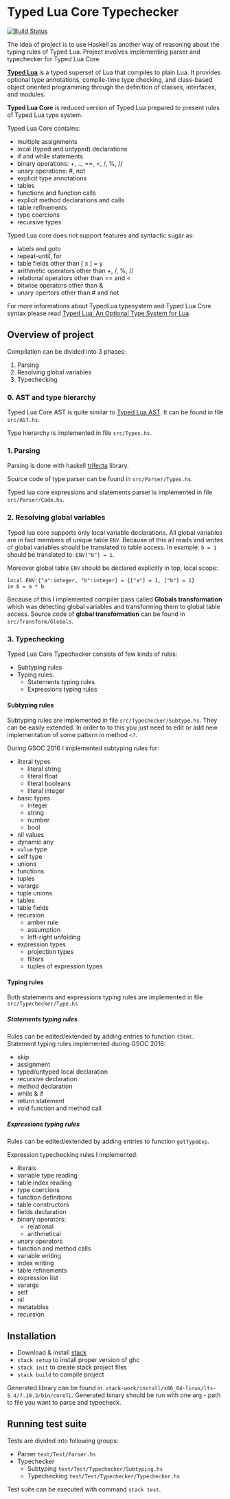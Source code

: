 # Typed Lua Core Typechecker
[![Build Status](https://travis-ci.org/tomkee/typed-lua-core.svg?branch=master)](https://travis-ci.org/tomkee/typed-lua-core)

The idea of project is to use Haskell as another way of reasoning about the typing rules of Typed Lua. Project involves implementing parser and typechecker for Typed Lua Core.

**[Typed Lua](https://github.com/andremm/typedlua)** is a typed superset of Lua that compiles to plain Lua. It provides optional type annotations, compile-time type checking, and class-based object oriented programming through the definition of classes, interfaces, and modules.

**Typed Lua Core** is reduced version of Typed Lua prepared to present rules of Typed Lua type system. 

Typed Lua Core contains:
* multiple assignments
* local (typed and untyped) declarations
* if and while statements
* binary operations: +, .., ==, <, /, %, // 
* unary operations: #, not
* explicit type annotations
* tables
* functions and function calls
* explicit method declarations and calls
* table refinements
* type coercions
* recursive types

Typed Lua core does not support features and syntactic sugar as:
* labels and goto
* repeat-until, for
* table fields other than [ x ] = y
* arithmetic operators other than +, /, %, //
* relational operators other than == and <
* bitwise operators other than &
* unary opertors other than # and not

For more informations about TypedLua typesystem and Typed Lua Core syntax please read [Typed Lua: An Optional Type System for Lua](https://github.com/andremm/typedlua/blob/master/doc/thesis/thesis_andre_certified.pdf).


## Overview of project
Compilation can be divided into 3 phases:
1. Parsing
2. Resolving global variables
3. Typechecking

### 0. AST and type hierarchy
Typed Lua Core AST is quite similar to [Typed Lua AST](https://github.com/andremm/typedlua/blob/master/typedlua/tlast.lua). It can be found in file `src/AST.hs`.

Type hierarchy is implemented in file `src/Types.hs`.


### 1. Parsing
Parsing is done with haskell [trifecta](https://hackage.haskell.org/package/trifecta) library.

Source code of type parser can be found in `src/Parser/Types.hs`. 

Typed lua core expressions and statements parser is implemented in file `src/Parser/Code.hs`.

### 2. Resolving global variables
Typed lua core supports only local variable declarations. All global variables are in fact members of unique table `ENV`. Because of this all reads and writes of global variables should be translated to table access.
In example:
`b = 1`
should be translated to:
`ENV["b"] = 1`.

Moreover global table `ENV` should be declared explicitly in top, local scope:
```
local ENV:{"a":integer, "b":integer} = {["a"] = 1, ["b"] = 1}
in b = a * b
```

Because of this I implemented compiler pass called **Globals transformation** which was detecting global variables and transforming them to global table access.
Source code of **global transformation** can be found in `src/Transform/Globals`.

### 3. Typechecking
Typed Lua Core Typechecker consists of few kinds of rules:
* Subtyping rules
* Typing rules:
    * Statements typing rules
    * Expressions typing rules

#### Subtyping rules
Subtyping rules are implemented in file `src/Typechecker/Subtype.hs`.
They can be easily extended. In order to to this you just need to edit or add new implementation of some pattern in method `<?`.

During GSOC 2016 I implemented subtyping rules for:
* literal types
    * literal string
    * literal float
    * literal booleans
    * literal integer
* basic types
    * integer
    * string
    * number
    * bool
* nil values
* dynamic any
* `value` type
* self type
* unions
* functions
* tuples
* varargs
* tuple unions
* tables
* table fields
* recursion
    * amber rule
    * assumption
    * left-right unfolding
* expression types
    * projection types
    * filters
    * tuples of expression types

#### Typing rules
Both statements and expressions typing rules are implemented in file `src/Typechecker/Type.hs`
##### Statements typing rules
Rules can be edited/extended by adding entries to function `tStmt`.
Statement typing rules implemented during GSOC 2016:
* skip
* assignment
* typed/untyped local declaration
* recursive declaration
* method declaration
* while & if
* return statement
* void function and method call

##### Expressions typing rules
Rules can be edited/extended by adding entries to function `getTypeExp`.

Expression typechecking rules I implemented:
* literals
* variable type reading
* table index reading
* type coercions
* function definitions
* table constructors
* fields declaration
* binary operators:
    * relational
    * arithmetical
* unary operators
* function and method calls
* variable writing
* index writing
* table refinements
* expression list
* varargs
* self
* nil
* metatables
* recursion

## Installation
* Download & install [stack](https://docs.haskellstack.org/en/stable/README/)
* `stack setup` to install proper version of ghc
* `stack init` to create stack project files
* `stack build` to compile project

Generated library can be found in`.stack-work/install/x86_64-linux/lts-5.4/7.10.3/bin/coreTL`.
Generated binary should be run with one arg - path to file you want to parse and typecheck.
  
## Running test suite
Tests are divided into following groups:
* Parser `test/Test/Parser.hs`
* Typechecker
	* Subtyping `test/Test/Typechecker/Subtyping.hs`
	* Typechecking `test/Test/Typechecker/Typechecker.hs`  

Test suite can be executed with command `stack test`.